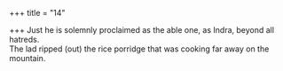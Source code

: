 +++
title = "14"

+++
Just he is solemnly proclaimed as the able one, as Indra, beyond all  hatreds.  
The lad ripped (out) the rice porridge that was cooking far away on the  mountain.  